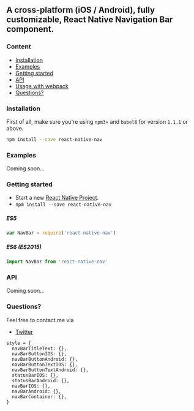 ## A cross-platform (iOS / Android), fully customizable, React Native Navigation Bar component.

### Content
- [Installation](#installation)
- [Examples](#examples)
- [Getting started](#getting-started)
- [API](#api)
- [Usage with webpack](#usage-with-webpack)
- [Questions?](#questions)

### Installation
First of all, make sure you're using `npm3+` and `babel6` for version `1.1.1` or above.

```bash
npm install --save react-native-nav
```

### Examples

Coming soon...

### Getting started

  - Start a new [React Native Project](https://facebook.github.io/react-native/docs/getting-started.html#content).
  - `npm install --save react-native-nav`

##### ES5

```javascript
var NavBar = require('react-native-nav')
```

##### ES6 (ES2015)

```javascript
import NavBar from 'react-native-nav'
```

### API

Coming soon...

### Questions?
Feel free to contact me via
- [Twitter](https://twitter.com/jineshshah36)

```
style = {
  navBarTitleText: {},
  navBarButtonIOS: {},
  navBarButtonAndroid: {},
  navBarButtonTextIOS: {},
  navBarButtonTextAndroid: {},
  statusBarIOS: {},
  statusBarAndroid: {},
  navBarIOS: {},
  navBarAndroid: {},
  navBarContainer: {},
}
```
